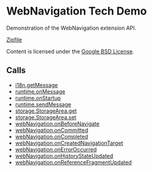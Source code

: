 
WebNavigation Tech Demo
=======

Demonstration of the WebNavigation extension API.

[Zipfile](http://developer.chrome.com/extensions/examples/api/webNavigation/basic.zip)

Content is licensed under the [Google BSD License](https://developers.google.com/open-source/licenses/bsd).

Calls
-----

* [i18n.getMessage](https://developer.chrome.com/extensions/i18n#method-getMessage)
* [runtime.onMessage](https://developer.chrome.com/extensions/runtime#event-onMessage)
* [runtime.onStartup](https://developer.chrome.com/extensions/runtime#event-onStartup)
* [runtime.sendMessage](https://developer.chrome.com/extensions/runtime#method-sendMessage)
* [storage.StorageArea.get](https://developer.chrome.com/extensions/storage#method-StorageArea-get)
* [storage.StorageArea.set](https://developer.chrome.com/extensions/storage#method-StorageArea-set)
* [webNavigation.onBeforeNavigate](https://developer.chrome.com/extensions/webNavigation#event-onBeforeNavigate)
* [webNavigation.onCommitted](https://developer.chrome.com/extensions/webNavigation#event-onCommitted)
* [webNavigation.onCompleted](https://developer.chrome.com/extensions/webNavigation#event-onCompleted)
* [webNavigation.onCreatedNavigationTarget](https://developer.chrome.com/extensions/webNavigation#event-onCreatedNavigationTarget)
* [webNavigation.onErrorOccurred](https://developer.chrome.com/extensions/webNavigation#event-onErrorOccurred)
* [webNavigation.onHistoryStateUpdated](https://developer.chrome.com/extensions/webNavigation#event-onHistoryStateUpdated)
* [webNavigation.onReferenceFragmentUpdated](https://developer.chrome.com/extensions/webNavigation#event-onReferenceFragmentUpdated)